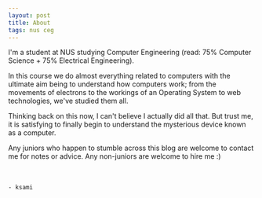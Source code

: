 ```yaml
---
layout: post
title: About
tags: nus ceg
---
```

I'm a student at NUS studying Computer Engineering (read: 75% Computer Science + 75% Electrical Engineering).

In this course we do almost everything related to computers with the ultimate aim being to understand how computers work; from the movements of electrons to the workings of an Operating System to web technologies, we've studied them all.

Thinking back on this now, I can't believe I actually did all that. But trust me, it is satisfying to finally begin to understand the mysterious device known as a computer.

Any juniors who happen to stumble across this blog are welcome to contact me for notes or advice. Any non-juniors are welcome to hire me :)

<br><br>`- ksami`